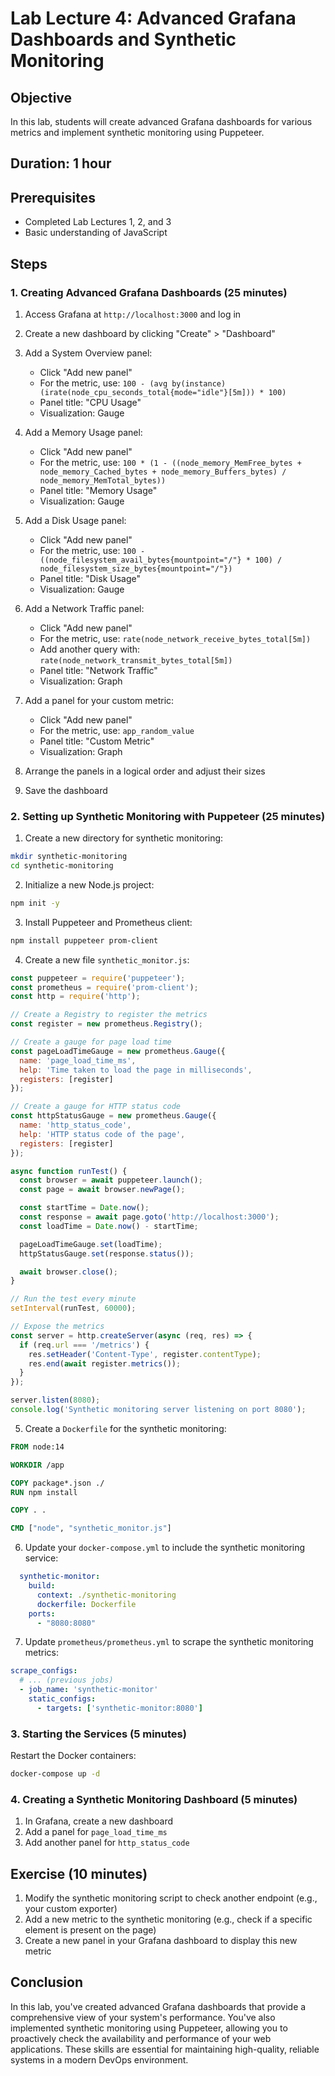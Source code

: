 # Lab Lecture 4: Advanced Grafana Dashboards and Synthetic Monitoring

## Objective
In this lab, students will create advanced Grafana dashboards for various metrics and implement synthetic monitoring using Puppeteer.

## Duration: 1 hour

## Prerequisites
- Completed Lab Lectures 1, 2, and 3
- Basic understanding of JavaScript

## Steps

### 1. Creating Advanced Grafana Dashboards (25 minutes)

1. Access Grafana at `http://localhost:3000` and log in

2. Create a new dashboard by clicking "Create" > "Dashboard"

3. Add a System Overview panel:
   - Click "Add new panel"
   - For the metric, use: `100 - (avg by(instance) (irate(node_cpu_seconds_total{mode="idle"}[5m])) * 100)`
   - Panel title: "CPU Usage"
   - Visualization: Gauge

4. Add a Memory Usage panel:
   - Click "Add new panel"
   - For the metric, use: `100 * (1 - ((node_memory_MemFree_bytes + node_memory_Cached_bytes + node_memory_Buffers_bytes) / node_memory_MemTotal_bytes))`
   - Panel title: "Memory Usage"
   - Visualization: Gauge

5. Add a Disk Usage panel:
   - Click "Add new panel"
   - For the metric, use: `100 - ((node_filesystem_avail_bytes{mountpoint="/"} * 100) / node_filesystem_size_bytes{mountpoint="/"})`
   - Panel title: "Disk Usage"
   - Visualization: Gauge

6. Add a Network Traffic panel:
   - Click "Add new panel"
   - For the metric, use: `rate(node_network_receive_bytes_total[5m])`
   - Add another query with: `rate(node_network_transmit_bytes_total[5m])`
   - Panel title: "Network Traffic"
   - Visualization: Graph

7. Add a panel for your custom metric:
   - Click "Add new panel"
   - For the metric, use: `app_random_value`
   - Panel title: "Custom Metric"
   - Visualization: Graph

8. Arrange the panels in a logical order and adjust their sizes

9. Save the dashboard

### 2. Setting up Synthetic Monitoring with Puppeteer (25 minutes)

1. Create a new directory for synthetic monitoring:

```bash
mkdir synthetic-monitoring
cd synthetic-monitoring
```

2. Initialize a new Node.js project:

```bash
npm init -y
```

3. Install Puppeteer and Prometheus client:

```bash
npm install puppeteer prom-client
```

4. Create a new file `synthetic_monitor.js`:

```javascript
const puppeteer = require('puppeteer');
const prometheus = require('prom-client');
const http = require('http');

// Create a Registry to register the metrics
const register = new prometheus.Registry();

// Create a gauge for page load time
const pageLoadTimeGauge = new prometheus.Gauge({
  name: 'page_load_time_ms',
  help: 'Time taken to load the page in milliseconds',
  registers: [register]
});

// Create a gauge for HTTP status code
const httpStatusGauge = new prometheus.Gauge({
  name: 'http_status_code',
  help: 'HTTP status code of the page',
  registers: [register]
});

async function runTest() {
  const browser = await puppeteer.launch();
  const page = await browser.newPage();

  const startTime = Date.now();
  const response = await page.goto('http://localhost:3000');
  const loadTime = Date.now() - startTime;

  pageLoadTimeGauge.set(loadTime);
  httpStatusGauge.set(response.status());

  await browser.close();
}

// Run the test every minute
setInterval(runTest, 60000);

// Expose the metrics
const server = http.createServer(async (req, res) => {
  if (req.url === '/metrics') {
    res.setHeader('Content-Type', register.contentType);
    res.end(await register.metrics());
  }
});

server.listen(8080);
console.log('Synthetic monitoring server listening on port 8080');
```

5. Create a `Dockerfile` for the synthetic monitoring:

```dockerfile
FROM node:14

WORKDIR /app

COPY package*.json ./
RUN npm install

COPY . .

CMD ["node", "synthetic_monitor.js"]
```

6. Update your `docker-compose.yml` to include the synthetic monitoring service:

```yaml
  synthetic-monitor:
    build:
      context: ./synthetic-monitoring
      dockerfile: Dockerfile
    ports:
      - "8080:8080"
```

7. Update `prometheus/prometheus.yml` to scrape the synthetic monitoring metrics:

```yaml
scrape_configs:
  # ... (previous jobs)
  - job_name: 'synthetic-monitor'
    static_configs:
      - targets: ['synthetic-monitor:8080']
```

### 3. Starting the Services (5 minutes)

Restart the Docker containers:

```bash
docker-compose up -d
```

### 4. Creating a Synthetic Monitoring Dashboard (5 minutes)

1. In Grafana, create a new dashboard
2. Add a panel for `page_load_time_ms`
3. Add another panel for `http_status_code`

## Exercise (10 minutes)
1. Modify the synthetic monitoring script to check another endpoint (e.g., your custom exporter)
2. Add a new metric to the synthetic monitoring (e.g., check if a specific element is present on the page)
3. Create a new panel in your Grafana dashboard to display this new metric

## Conclusion
In this lab, you've created advanced Grafana dashboards that provide a comprehensive view of your system's performance. You've also implemented synthetic monitoring using Puppeteer, allowing you to proactively check the availability and performance of your web applications. These skills are essential for maintaining high-quality, reliable systems in a modern DevOps environment.

